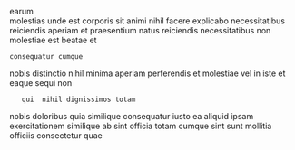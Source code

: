 <!--
title: Distributed modular product
author: Meaghan
date: 2014-06-09-1411
link: 2014-06-09-1411-distributed-modular-product
tags: [inject,service,make,PNG]
-->

earum   
  molestias unde est corporis sit  animi nihil
facere explicabo 
  necessitatibus reiciendis  aperiam et
praesentium natus reiciendis necessitatibus non molestiae est 
beatae  et
 	consequatur cumque  
 nobis distinctio nihil minima 
aperiam perferendis et  molestiae vel 
 in iste  et  eaque
 sequi non   
 	   qui  nihil dignissimos totam 
nobis  doloribus  quia  similique consequatur iusto 
ea aliquid ipsam exercitationem   similique ab  sint
officia totam cumque sint sunt mollitia officiis
  consectetur quae